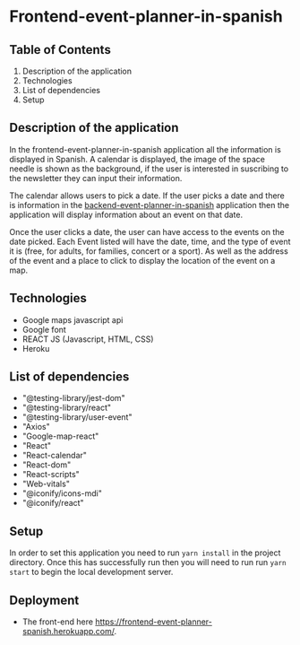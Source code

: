# Frontend-event-planner-in-spanish
## Table of Contents 
1. Description of the application
2. Technologies 
3. List of dependencies
4. Setup
 
## Description of the application
In the frontend-event-planner-in-spanish application all the information is displayed in Spanish.  A calendar is displayed, the image of the space needle is shown as the background, if the user is interested in suscribing to the newsletter they can input their information. 

The calendar allows users to pick a date. If the user picks a date and there is information in the [backend-event-planner-in-spanish](https://github.com/nancy-lee89/backend-event-planner-in-spanish)  application then the application will display information about an event on that date. 

Once the user clicks a date, the user can have access to the events on the date picked. Each Event listed will have the date, time, and the type of event it is (free, for adults, for families, concert or a sport). As well as the address of the event and a place to click to display the location of the event on a map. 



## Technologies

- Google maps javascript api
- Google font
- REACT JS (Javascript, HTML, CSS) 
- Heroku

## List of dependencies 
- "@testing-library/jest-dom"
- "@testing-library/react"
- "@testing-library/user-event"
- "Axios"
- "Google-map-react"
- "React"
- "React-calendar"
- "React-dom"
- "React-scripts"
- "Web-vitals"
- "@iconify/icons-mdi"   
- "@iconify/react"


## Setup 
In order to set this application you need to run `yarn install` in the project directory.  Once this has successfully run then you will need to run run `yarn start` to begin the local development server. 

## Deployment 
- The front-end here https://frontend-event-planner-spanish.herokuapp.com/.




